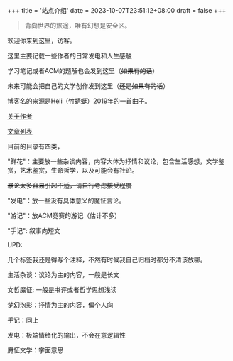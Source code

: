 +++
title = '站点介绍'
date = 2023-10-07T23:51:12+08:00
draft = false
+++

> 背向世界的旅途，唯有幻想是安全区。

欢迎你来到这里，访客。

这里主要记载一些作者的日常发电和人生感触

学习笔记或者ACM的题解也会发到这里（~~如果有的话~~）

未来可能会把自己的文学创作发到这里（~~还是如果有的话~~）

博客名的来源是Heli（竹蜻蜓）2019年的一首曲子。

[关于作者](https://Satori5ama.github.io/about/)

[文章列表](https://Satori5ama.github.io/posts/)

目前的目录有四类，

"鲜花"：主要放一些杂谈内容，内容大体为抒情和议论，包含生活感想，文学鉴赏，艺术鉴赏，生命哲学，以及可能会有社论。

~~暴论太多容易引起不适，请自行考虑接受程度~~

"发电"：放一些没有具体意义的魔怔言论。

"游记"：放ACM竞赛的游记（估计不多）

"手记": 叙事向短文

UPD:

几个标签我还是得写个注释，不然有时候我自己归档时都分不清该放哪。

生活杂谈：议论为主的内容，一般是长文

文哲魔怔: 一般是书评或者哲学思想浅读

梦幻泡影：抒情为主的内容，偏个人向

手记：同上

发电：极端情绪化的输出，不会在意逻辑性

魔怔文学：字面意思

